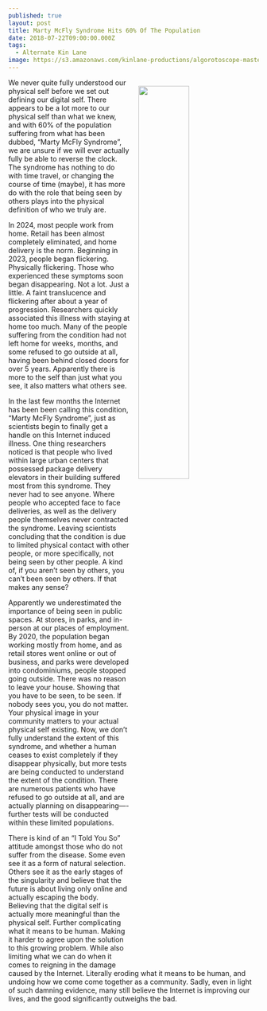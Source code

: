 ```yaml
---
published: true
layout: post
title: Marty McFly Syndrome Hits 60% Of The Population
date: 2018-07-22T09:00:00.000Z
tags:
  - Alternate Kin Lane
image: https://s3.amazonaws.com/kinlane-productions/algorotoscope-master/sand-hand-sand-hand-blue-circuit.jpg
---
```

<p><img src="{{ page.image }}" width="45%" align="right" style="padding: 15px;" /></p>
We never quite fully understood our physical self before we set out defining our digital self. There appears to be a lot more to our physical self than what we knew, and with 60% of the population suffering from what has been dubbed, “Marty McFly Syndrome”, we are unsure if we will ever actually fully be able to reverse the clock. The syndrome has nothing to do with time travel, or changing the course of time (maybe), it has more do with the role that being seen by others plays into the physical definition of who we truly are.

In 2024, most people work from home. Retail has been almost completely eliminated, and home delivery is the norm. Beginning in 2023, people began flickering. Physically flickering. Those who experienced these symptoms soon began disappearing. Not a lot. Just a little. A faint translucence and flickering after about a year of progression. Researchers quickly associated this illness with staying at home too much. Many of the people suffering from the condition had not left home for weeks, months, and some refused to go outside at all, having been behind closed doors for over 5 years. Apparently there is more to the self than just what you see, it also matters what others see.

In the last few months the Internet has been been calling this condition, “Marty McFly Syndrome”, just as scientists begin to finally get a handle on this Internet induced illness. One thing researchers noticed is that people who lived within large urban centers that possessed package delivery elevators in their building suffered most from this syndrome. They never had to see anyone. Where people who accepted face to face deliveries, as well as the delivery people themselves never contracted the syndrome. Leaving scientists concluding that the condition is due to limited physical contact with other people, or more specifically, not being seen by other people. A kind of, if you aren’t seen by others, you can’t been seen by others. If that makes any sense?

Apparently we underestimated the importance of being seen in public spaces. At stores, in parks, and in-person at our places of employment. By 2020, the population began working mostly from home, and as retail stores went online or out of business, and parks were developed into condominiums, people stopped going outside. There was no reason to leave your house. Showing that you have to be seen, to be seen.  If nobody sees you, you do not matter. Your physical image in your community matters to your actual physical self existing. Now, we don’t fully understand the extent of this syndrome, and whether a human ceases to exist completely if they disappear physically, but more tests are being conducted to understand the extent of the condition. There are numerous patients who have refused to go outside at all, and are actually planning on disappearing—-further tests will be conducted within these limited populations.

There is kind of an “I Told You So” attitude amongst those who do not suffer from the disease. Some even see it as a form of natural selection. Others see it as the early stages of the singularity and believe that the future is about living only online and actually escaping the body. Believing that the digital self is actually more meaningful than the physical self. Further complicating what it means to be human. Making it harder to agree upon the solution to this growing problem. While also limiting what we can do when it comes to reigning in the damage caused by the Internet. Literally eroding what it means to be human, and undoing how we come come together as a community. Sadly, even in light of such damning evidence, many still believe the Internet is improving our lives, and the good significantly outweighs the bad.
